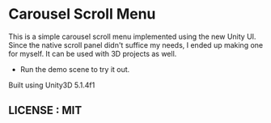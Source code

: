 Carousel Scroll Menu
====================

This is a simple carousel scroll menu implemented using the new Unity UI. 
Since the native scroll panel didn't suffice my needs, I ended up making one for myself.
It can be used with 3D projects as well.

* Run the demo scene to try it out.

Built using Unity3D 5.1.4f1

## LICENSE : MIT
